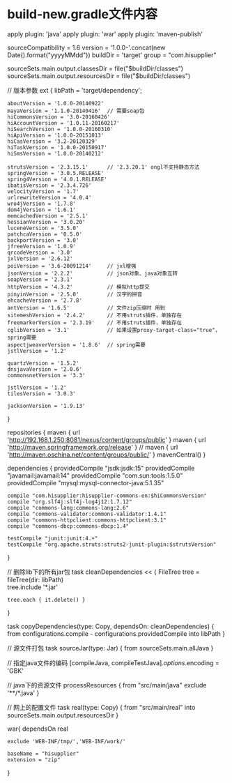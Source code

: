 # build-new.gradle文件内容
apply plugin: 'java'
apply plugin: 'war'
apply plugin: 'maven-publish' 

sourceCompatibility = 1.6
version = '1.0.0-'.concat(new Date().format("yyyyMMdd"))
buildDir = 'target'
group = "com.hisupplier" 

sourceSets.main.output.classesDir = file("$buildDir/classes")
sourceSets.main.output.resourcesDir = file("$buildDir/classes")

// 版本参数
ext {
	libPath = 'target/dependency';

	aboutVersion = '1.0.0-20140922'
	mayaVersion = '1.1.0-20140416'	// 需要soap包
	hiCommonsVersion = '3.0-20160426'
	hiAccountVersion = '1.0.11-20160217'
	hiSearchVersion = '1.0.0-20160310'
	hiApiVersion = '1.0.0-20151013'
	hiCasVersion = '3.2-20120329'
	hiTaskVersion = '1.0.0-20150917'
	hiSmsVersion = '1.0.0-20140212'
	
	strutsVersion = '2.3.15.1'   	// '2.3.20.1' ongl不支持静态方法
	springVersion = '3.0.5.RELEASE'
	spring4Version = '4.0.1.RELEASE'
	ibatisVersion = '2.3.4.726'
	velocityVersion = '1.7'
	urlrewriteVersion = '4.0.4'
	wro4jVersion = '1.7.8'
	dom4jVersion = '1.6.1'
	memcachedVersion = '2.5.1'
	hessianVersion = '3.0.20'
	luceneVersion = '3.5.0'
	patchcaVersion = '0.5.0'
	backportVersion = '3.0'
	jfreeVersion = '1.0.9'
	qrcodeVersion = '3.0'
	jxlVersion = '2.6.12'
	poiVersion = '3.6-20091214'		// jxl增强
	jsonVersion = '2.2.2'			// json对象、java对象互转
	soapVersion = '2.3.1'
	httpVersion = '4.3.2'			// 模拟http提交
	pinyinVersion = '2.5.0'			// 汉字的拼音
	ehcacheVersion = '2.7.8'
	antVersion = '1.6.5'			// 文件zip压缩时 用到
	sitemeshVersion = '2.4.2'		// 不用struts插件，单独存在
	freemarkerVersion = '2.3.19'	// 不用struts插件，单独存在
	cglibVersion = '3.1'			// 如果设置proxy-target-class="true"，spring需要
	aspectjweaverVersion = '1.8.6'	// spring需要
	jstlVersion = '1.2'
	
	quartzVersion = '1.5.2'
	dnsjavaVersion = '2.0.6'
	commonsnetVersion = '3.3'
	
	jstlVersion = '1.2'
	tilesVersion = '3.0.3'
	
	jacksonVersion = '1.9.13'
}

repositories {
	maven { url 'http://192.168.1.250:8081/nexus/content/groups/public' }
	maven { url 'http://maven.springframework.org/release' }
//	maven { url 'http://maven.oschina.net/content/groups/public/' }
    mavenCentral()
}

dependencies {
	providedCompile "jsdk:jsdk:15"
	providedCompile "javamail:javamail:14"
	providedCompile "com.sun:tools:1.5.0"
	providedCompile "mysql:mysql-connector-java:5.1.35"
	
	
	compile "com.hisupplier:hisupplier-commons-en:$hiCommonsVersion"
	compile "org.slf4j:slf4j-log4j12:1.7.12"
	compile "commons-lang:commons-lang:2.6"
	compile "commons-validator:commons-validator:1.4.1"
	compile "commons-httpclient:commons-httpclient:3.1"
	compile "commons-dbcp:commons-dbcp:1.4"
	
	testCompile "junit:junit:4.+"
	testCompile "org.apache.struts:struts2-junit-plugin:$strutsVersion"
}

// 删除lib下的所有jar包
task cleanDependencies << {
	FileTree tree = fileTree(dir: libPath)  
	tree.include '*.jar' 

	tree.each { it.delete() }  
}

task copyDependencies(type: Copy, dependsOn: cleanDependencies) {
   from configurations.compile - configurations.providedCompile
   into libPath
}

// 源文件打包
task sourceJar(type: Jar) { 
    from sourceSets.main.allJava 
}

// 指定java文件的编码
[compileJava, compileTestJava]*.options*.encoding = 'GBK'

// java下的资源文件
processResources {
	from "src/main/java"
	exclude '**/*.java'
}

// 网上的配置文件
task real(type: Copy) {
    from "src/main/real"
    into sourceSets.main.output.resourcesDir
}
			
war{
	dependsOn real
	
	exclude 'WEB-INF/tmp/','WEB-INF/work/'
	
	baseName = "hisupplier"
	extension = "zip"
}

